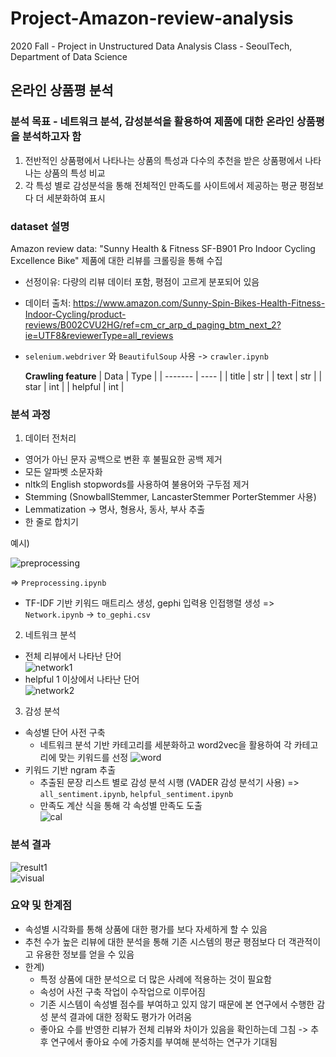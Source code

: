 # Project-Amazon-review-analysis
2020 Fall - Project in Unstructured Data Analysis Class - SeoulTech, Department of Data Science

## 온라인 상품평 분석

### 분석 목표 - 네트워크 분석, 감성분석을 활용하여 제품에 대한 온라인 상품평을 분석하고자 함
1. 전반적인 상품평에서 나타나는 상품의 특성과 다수의 추천을 받은 상품평에서 나타나는 상품의 특성 비교
2. 각 특성 별로 감성분석을 통해 전체적인 만족도를 사이트에서 제공하는 평균 평점보다 더 세분화하여 표시

### dataset 설명
Amazon review data: "Sunny Health & Fitness SF-B901 Pro Indoor Cycling Excellence Bike" 제품에 대한 리뷰를 크롤링을 통해 수집  
- 선정이유: 다량의 리뷰 데이터 포함, 평점이 고르게 분포되어 있음  
- 데이터 출처: https://www.amazon.com/Sunny-Spin-Bikes-Health-Fitness-Indoor-Cycling/product-reviews/B002CVU2HG/ref=cm_cr_arp_d_paging_btm_next_2?ie=UTF8&reviewerType=all_reviews  
- ```selenium.webdriver``` 와 ```BeautifulSoup``` 사용 -> ```crawler.ipynb```  

  **Crawling feature**
  | Data    | Type |
  | ------- | ---- |
  | title   | str  |
  | text    | str  |
  | star    | int  |
  | helpful | int  |

### 분석 과정
1. 데이터 전처리  
  - 영어가 아닌 문자 공백으로 변환 후 불필요한 공백 제거  
  - 모든 알파벳 소문자화  
  - nltk의 English stopwords를 사용하여 불용어와 구두점 제거  
  - Stemming (SnowballStemmer, LancasterStemmer PorterStemmer 사용)  
  - Lemmatization -> 명사, 형용사, 동사, 부사 추출  
  - 한 줄로 합치기   
  
  예시) 
    
  ![preprocessing](https://user-images.githubusercontent.com/46666833/163947613-63347170-2032-4655-a71f-127c12cf1a17.PNG)    
  
  => ```Preprocessing.ipynb```
  
  - TF-IDF 기반 키워드 매트리스 생성, gephi 입력용 인접행렬 생성 => ```Network.ipynb``` -> ```to_gephi.csv```

2. 네트워크 분석
  - 전체 리뷰에서 나타난 단어   
    ![network1](https://user-images.githubusercontent.com/46666833/163948528-0fccf092-dfe3-4a9c-a53b-5c275d8f554f.PNG)  
  - helpful 1 이상에서 나타난 단어    
    ![network2](https://user-images.githubusercontent.com/46666833/163948592-9d4de901-13c7-4eb2-a90d-5e9b8e3d9cff.PNG)

3. 감성 분석
  - 속성별 단어 사전 구축
    - 네트워크 분석 기반 카테고리를 세분화하고 word2vec을 활용하여 각 카테고리에 맞는 키워드를 선정
      ![word](https://user-images.githubusercontent.com/46666833/163949225-06476baa-0774-4706-bbf8-9c2ac45d0929.PNG)
  - 키워드 기반 ngram 추출
    - 추출된 문장 리스트 별로 감성 분석 시행 (VADER 감성 분석기 사용) => ```all_sentiment.ipynb```, ```helpful_sentiment.ipynb```  
    - 만족도 계산 식을 통해 각 속성별 만족도 도출  
    ![cal](https://user-images.githubusercontent.com/46666833/163949607-758fb572-1804-46ea-a7a9-967f21dd6fde.PNG)

### 분석 결과
 ![result1](https://user-images.githubusercontent.com/46666833/163949960-99c158a5-bcee-4e0e-be64-676d3f9436a4.PNG)  
  ![visual](https://user-images.githubusercontent.com/46666833/163952310-27d3a2cc-9b5d-46a8-af9c-0af7d3d85625.png)


### 요약 및 한계점
- 속성별 시각화를 통해 상품에 대한 평가를 보다 자세하게 할 수 있음
- 추천 수가 높은 리뷰에 대한 분석을 통해 기존 시스템의 평균 평점보다 더 객관적이고 유용한 정보를 얻을 수 있음
- 한계) 
  - 특정 상품에 대한 분석으로 더 많은 사례에 적용하는 것이 필요함
  - 속성어 사전 구축 작업이 수작업으로 이루어짐
  - 기존 시스템이 속성별 점수를 부여하고 있지 않기 때문에 본 연구에서 수행한 감성 분석 결과에 대한 정확도 평가가 어려움
  - 좋아요 수를 반영한 리뷰가 전체 리뷰와 차이가 있음을 확인하는데 그침 -> 추후 연구에서 좋아요 수에 가중치를 부여해 분석하는 연구가 기대됨


